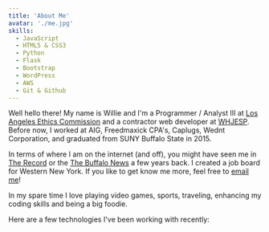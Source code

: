 ```yaml
---
title: 'About Me'
avatar: './me.jpg'
skills:
  - JavaScript
  - HTML5 & CSS3
  - Python
  - Flask
  - Bootstrap
  - WordPress
  - AWS
  - Git & Github
---
```


Well hello there! My name is Willie and I'm a Programmer / Analyst III at [Los Angeles Ethics Commission](https://ethics.lacity.org) and a contractor web developer at [WHJESP](http://whjsc.org/). Before now, I worked at AIG, Freedmaxick CPA's, Caplugs, Wednt Corporation, and graduated from SUNY Buffalo State in 2015.

In terms of where I am on the internet (and off), you might have seen me in [The Record](https://buffstaterecord.com/6278/culture/alum-helps-students-find-jobs-with-new-website/) or the [The Buffalo News](https://buffalonews.com/2015/11/18/on-the-record-nov-19-2015/) a few years back. I created a job board for Western New York. If you like to get know me more, feel free to [email me](mailto:williejones005@gmail.com)!

In my spare time I love playing video games, sports, traveling, enhancing my coding skills and being a big foodie.

Here are a few technologies I've been working with recently:
